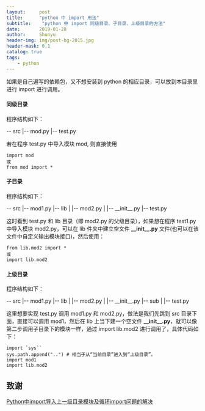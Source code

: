 ```yaml
---
layout:     post
title:      "python 中 import 用法"
subtitle:    "python 中 import 同级目录、子目录、上级目录的方法"
date:       2019-01-28
author:     Shunyu
header-img: img/post-bg-2015.jpg
header-mask: 0.1
catalog: true
tags:
    - python
---
```




如果是自己遍写的依赖包，又不想安装到 python 的相应目录，可以放到本目录里进行 import 进行调用。



#### 同级目录

程序结构如下：

-- src
	|-- mod.py
	|-- test.py



若在程序 test.py 中导入模块 mod, 则直接使用

```
import mod
或
from mod import *
```



#### 子目录


程序结构如下：

-- src
	|-- mod1.py
	|-- lib
	|	|-- mod2.py
	|	|-- \_\_init\_\_.py
	|-- test.py



这时看到 test.py 和 lib 目录（即 mod2.py 的父级目录），如果想在程序 test1.py 中导入模块 mod2.py，可以在 lib 件夹中建立空文件 **\_\_init\_\_.py** 文件(也可以在该文件中自定义输出模块接口)，然后使用：

```
from lib.mod2 import *
或
import lib.mod2
```



#### 上级目录

程序结构如下：

-- src
	|-- mod1.py
	|-- lib
	|	|-- mod2.py
	|	|-- \_\_init\_\_.py
	|-- sub
	|	|-- test.py



这里想要实现 test.py 调用 mod1.py 和 mod2.py，做法是我们先跳到 src 目录下面，直接可以调用 mod1，然后在 lib 上当下建一个空文件 **\_\_init\_\_.py**，就可以像第二步调用子目录下的模块一样，通过 import  lib.mod2 进行调用了，具体代码如下：

```
import `sys``
sys.path.append("..") # 相当于从“当前目录”进入到“上级目录”。
import mod1
import lib.mod2
```



## 致谢

[Python中import导入上一级目录模块及循环import问题的解决](https://www.cnblogs.com/sjy18039225956/p/9265461.html)